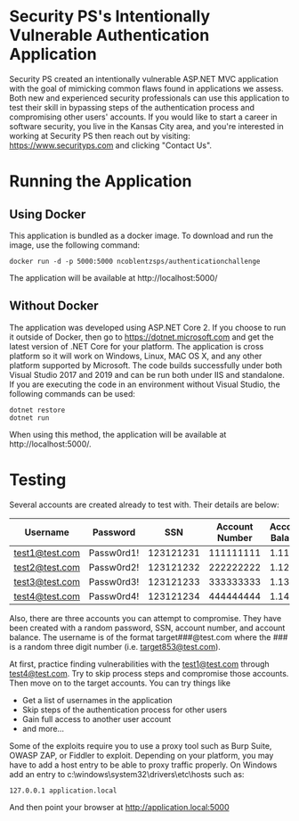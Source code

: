 # Security PS's Intentionally Vulnerable Authentication Application
Security PS created an intentionally vulnerable ASP.NET MVC application with the goal of mimicking common flaws found in applications we assess. Both new and experienced security professionals can use this application to test their skill in bypassing steps of the authentication process and compromising other users' accounts. If you would like to start a career in software security, you live in the Kansas City area, and you're interested in working at Security PS then reach out by visiting: https://www.securityps.com and clicking "Contact Us". 

# Running the Application
## Using Docker
This application is bundled as a docker image. To download and run the image, use the following command:
```
docker run -d -p 5000:5000 ncoblentzsps/authenticationchallenge
```
The application will be available at http://localhost:5000/

## Without Docker
The application was developed using ASP.NET Core 2. If you choose to run it outside of Docker, then go to https://dotnet.microsoft.com and get the latest version of .NET Core for your platform. The application is cross platform so it will work on Windows, Linux, MAC OS X, and any other platform supported by Microsoft. The code builds successfully under both Visual Studio 2017 and 2019 and can be run both under IIS and standalone. If you are executing the code in an environment without Visual Studio, the following commands can be used:
```
dotnet restore
dotnet run
```
When using this method, the application will be available at http://localhost:5000/.

# Testing
Several accounts are created already to test with. Their details are below:

|Username|Password|SSN|Account Number|Account Balance|
|--------------|----------|---------|---------|----|
|test1@test.com|Passw0rd1!|123121231|111111111|1.11|
|test2@test.com|Passw0rd2!|123121232|222222222|1.12|
|test3@test.com|Passw0rd3!|123121233|333333333|1.13|
|test4@test.com|Passw0rd4!|123121234|444444444|1.14|

Also, there are three accounts you can attempt to compromise. They have been created with a random password, SSN, account number, and account balance. The username is of the format target###@test.com where the ### is a random three digit number (i.e. target853@test.com).

At first, practice finding vulnerabilities with the test1@test.com through test4@test.com. Try to skip process steps and compromise those accounts. Then move on to the target accounts. You can try things like
* Get a list of usernames in the application
* Skip steps of the authentication process for other users
* Gain full access to another user account
* and more...

Some of the exploits require you to use a proxy tool such as Burp Suite, OWASP ZAP, or Fiddler to exploit. Depending on your platform, you may have to add a host entry to be able to proxy traffic properly. On Windows add an entry to c:\windows\system32\drivers\etc\hosts such as: 
```
127.0.0.1 application.local
```
And then point your browser at http://application.local:5000
